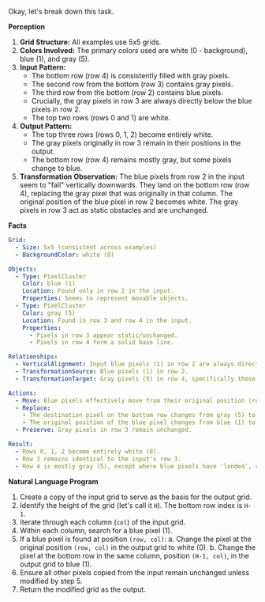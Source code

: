 Okay, let's break down this task.

**Perception**

1.  **Grid Structure:** All examples use 5x5 grids.
2.  **Colors Involved:** The primary colors used are white (0 - background), blue (1), and gray (5).
3.  **Input Pattern:**
    *   The bottom row (row 4) is consistently filled with gray pixels.
    *   The second row from the bottom (row 3) contains gray pixels.
    *   The third row from the bottom (row 2) contains blue pixels.
    *   Crucially, the gray pixels in row 3 are always directly below the blue pixels in row 2.
    *   The top two rows (rows 0 and 1) are white.
4.  **Output Pattern:**
    *   The top three rows (rows 0, 1, 2) become entirely white.
    *   The gray pixels originally in row 3 remain in their positions in the output.
    *   The bottom row (row 4) remains mostly gray, but some pixels change to blue.
5.  **Transformation Observation:** The blue pixels from row 2 in the input seem to "fall" vertically downwards. They land on the bottom row (row 4), replacing the gray pixel that was originally in that column. The original position of the blue pixel in row 2 becomes white. The gray pixels in row 3 act as static obstacles and are unchanged.

**Facts**


```yaml
Grid:
  - Size: 5x5 (consistent across examples)
  - BackgroundColor: white (0)

Objects:
  - Type: PixelCluster
    Color: blue (1)
    Location: Found only in row 2 in the input.
    Properties: Seems to represent movable objects.
  - Type: PixelCluster
    Color: gray (5)
    Location: Found in row 3 and row 4 in the input.
    Properties:
      - Pixels in row 3 appear static/unchanged.
      - Pixels in row 4 form a solid base line.

Relationships:
  - VerticalAlignment: Input blue pixels (1) in row 2 are always directly above gray pixels (5) in row 3.
  - TransformationSource: Blue pixels (1) in row 2.
  - TransformationTarget: Gray pixels (5) in row 4, specifically those in the same column as the source blue pixels.

Actions:
  - Move: Blue pixels effectively move from their original position (row 2, col X) to the bottom row (row 4, col X).
  - Replace:
    - The destination pixel on the bottom row changes from gray (5) to blue (1).
    - The original position of the blue pixel changes from blue (1) to white (0).
  - Preserve: Gray pixels in row 3 remain unchanged.

Result:
  - Rows 0, 1, 2 become entirely white (0).
  - Row 3 remains identical to the input's row 3.
  - Row 4 is mostly gray (5), except where blue pixels have 'landed', changing those specific cells to blue (1).
```


**Natural Language Program**

1.  Create a copy of the input grid to serve as the basis for the output grid.
2.  Identify the height of the grid (let's call it `H`). The bottom row index is `H-1`.
3.  Iterate through each column (`col`) of the input grid.
4.  Within each column, search for a blue pixel (1).
5.  If a blue pixel is found at position `(row, col)`:
    a.  Change the pixel at the original position `(row, col)` in the output grid to white (0).
    b.  Change the pixel at the bottom row in the same column, position `(H-1, col)`, in the output grid to blue (1).
6.  Ensure all other pixels copied from the input remain unchanged unless modified by step 5.
7.  Return the modified grid as the output.